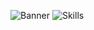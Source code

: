 ![Banner](https://img001.prntscr.com/file/img001/xluq98OVQi2CyWTnhJBfLg.png)
![Skills](https://skillicons.dev/icons?i=cs,discordjs,bots,js,npm,vscode,&perline=6)

